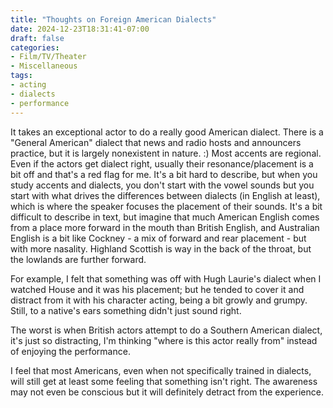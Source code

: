 ```yaml
---
title: "Thoughts on Foreign American Dialects"
date: 2024-12-23T18:31:41-07:00
draft: false
categories:
- Film/TV/Theater
- Miscellaneous
tags:
- acting
- dialects
- performance
---
```


It takes an exceptional actor to do a really good American dialect. There is a "General American" dialect that news and radio hosts and announcers practice, but it is largely nonexistent in nature. :) Most accents are regional. Even if the actors get dialect right, usually their resonance/placement is a bit off and that's a red flag for me. It's a bit hard to describe, but when you study accents and dialects, you don't start with the vowel sounds but you start with what drives the differences between dialects (in English at least), which is where the speaker focuses the placement of their sounds. It's a bit difficult to describe in text, but imagine that much American English comes from a place more forward in the mouth than British English, and Australian English is a bit like Cockney - a mix of forward and rear placement - but with more nasality. Highland Scottish is way in the back of the throat, but the lowlands are further forward.

For example, I felt that something was off with Hugh Laurie's dialect when I watched House and it was his placement; but he tended to cover it and distract from it with his character acting, being a bit growly and grumpy. Still, to a native's ears something didn't just sound right.

The worst is when British actors attempt to do a Southern American dialect, it's just so distracting, I'm thinking "where is this actor really from" instead of enjoying the performance.

I feel that most Americans, even when not specifically trained in dialects, will still get at least some feeling that something isn't right. The awareness may not even be conscious but it will definitely detract from the experience.